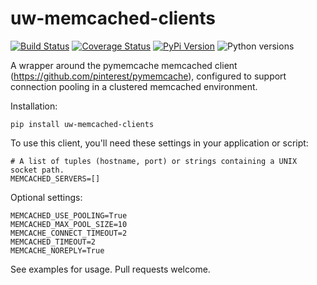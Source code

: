 # uw-memcached-clients

[![Build Status](https://github.com/uw-it-aca/uw-memcached-clients/workflows/tests/badge.svg)](https://github.com/uw-it-aca/uw-memcached-clients/actions)
[![Coverage Status](https://coveralls.io/repos/github/uw-it-aca/uw-memcached-clients/badge.svg?branch=main)](https://coveralls.io/github/uw-it-aca/uw-memcached-clients?branch=main)
[![PyPi Version](https://img.shields.io/pypi/v/uw-memcached-clients.svg)](https://pypi.python.org/pypi/uw-memcached-clients)
![Python versions](https://img.shields.io/badge/python-3.12-blue.svg)

A wrapper around the pymemcache memcached client (https://github.com/pinterest/pymemcache),
configured to support connection pooling in a clustered memcached environment.

Installation:

    pip install uw-memcached-clients

To use this client, you'll need these settings in your application or script:

    # A list of tuples (hostname, port) or strings containing a UNIX socket path.
    MEMCACHED_SERVERS=[]

Optional settings:

    MEMCACHED_USE_POOLING=True
    MEMCACHED_MAX_POOL_SIZE=10
    MEMCACHE_CONNECT_TIMEOUT=2
    MEMCACHED_TIMEOUT=2
    MEMCACHE_NOREPLY=True

See examples for usage.  Pull requests welcome.
